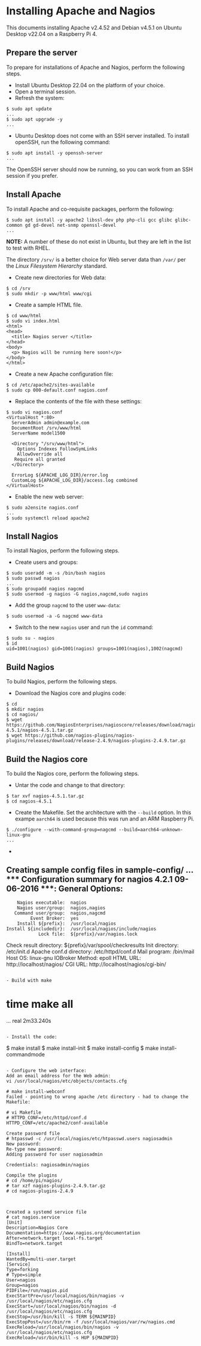# Installing Apache and Nagios 
This documents installing Apache v2.4.52 and Debian v4.5.1 on Ubuntu Desktop v22.04 on a Raspberry Pi 4.

## Prepare the server 
To prepare for installations of Apache and Nagios, perform the following steps.

- Install Ubuntu Desktop 22.04 on the platform of your choice.  
- Open a terminal session.
- Refresh the system:

```
$ sudo apt update
...
$ sudo apt upgrade -y
...
```

- Ubuntu Desktop does not come with an SSH server installed.  To install openSSH, run the following command:

```
$ sudo apt install -y openssh-server
...
```

The OpenSSH server should now be running, so you can work from an SSH session if you prefer.

## Install Apache
To install Apache and co-requisite packages, perform the following:
```
$ sudo apt install -y apache2 libssl-dev php php-cli gcc glibc glibc-common gd gd-devel net-snmp openssl-devel 
...
```

**NOTE:** A number of these do not exist in Ubuntu, but they are left in the list to test with RHEL.

The directory ``/srv/`` is a better choice for Web server data than ``/var/`` per the *Linux Filesystem Hierarchy* standard. 

- Create new directories for Web data:
```
$ cd /srv
$ sudo mkdir -p www/html www/cgi
```

- Create a sample HTML file.

```
$ cd www/html
$ sudo vi index.html
<html>
<head>
  <title> Nagios server </title>
</head>
<body>
  <p> Nagios will be running here soon!</p>
</body>
</html>
```

- Create a new Apache configuration file:

```
$ cd /etc/apache2/sites-available
$ sudo cp 000-default.conf nagios.conf
```

- Replace the contents of the file with these settings:

```
$ sudo vi nagios.conf
<VirtualHost *:80>
  ServerAdmin admin@example.com 
  DocumentRoot /srv/www/html
  ServerName model1500

  <Directory "/srv/www/html">
    Options Indexes FollowSymLinks
    AllowOverride all
   Require all granted
  </Directory>

  ErrorLog ${APACHE_LOG_DIR}/error.log
  CustomLog ${APACHE_LOG_DIR}/access.log combined
</VirtualHost>
```

- Enable the new web server:

```
$ sudo a2ensite nagios.conf
...
$ sudo systemctl reload apache2
```

## Install Nagios
To install Nagios, perform the following steps.

- Create users and groups:

```
$ sudo useradd -m -s /bin/bash nagios
$ sudo passwd nagios
...
$ sudo groupadd nagios nagcmd
$ sudo usermod -g nagios -G nagios,nagcmd,sudo nagios
```

- Add the group ``nagcmd`` to the user ``www-data``: 

```
$ sudo usermod -a -G nagcmd www-data
```

- Switch to the new ``nagios`` user and run the ``id`` command:

```
$ sudo su - nagios
$ id
uid=1001(nagios) gid=1001(nagios) groups=1001(nagios),1002(nagcmd)
```

## Build Nagios
To build Nagios, perform the following steps.

- Download the Nagios core and plugins code:

```
$ cd
$ mkdir nagios
$ cd nagios/
$ wget https://github.com/NagiosEnterprises/nagioscore/releases/download/nagios-4.5.1/nagios-4.5.1.tar.gz
$ wget https://github.com/nagios-plugins/nagios-plugins/releases/download/release-2.4.9/nagios-plugins-2.4.9.tar.gz
```

## Build the Nagios core
To build the Nagios core, perform the following steps.

- Untar the code and change to that directory:

```
$ tar xvf nagios-4.5.1.tar.gz
$ cd nagios-4.5.1
```

- Create the Makefile. Set the architecture with the ``--build`` option. In this exampe ``aarch64`` is used because this was run and an ARM Raspberry Pi.

```
$ ./configure --with-command-group=nagcmd --build=aarch64-unknown-linux-gnu
...
```

- 
Creating sample config files in sample-config/ ...
*** Configuration summary for nagios 4.2.1 09-06-2016 ***:
 General Options:
 -------------------------
        Nagios executable:  nagios
        Nagios user/group:  nagios,nagios
       Command user/group:  nagios,nagcmd
             Event Broker:  yes
        Install ${prefix}:  /usr/local/nagios
    Install ${includedir}:  /usr/local/nagios/include/nagios
                Lock file:  ${prefix}/var/nagios.lock
   Check result directory:  ${prefix}/var/spool/checkresults
           Init directory:  /etc/init.d
  Apache conf.d directory:  /etc/httpd/conf.d
             Mail program:  /bin/mail
                  Host OS:  linux-gnu
          IOBroker Method:  epoll
                 HTML URL:  http://localhost/nagios/
                  CGI URL:  http://localhost/nagios/cgi-bin/
```

- Build with make

```
# time make all
...
real    2m33.240s
```

- Install the code:
```
$ make install
$ make install-init
$ make install-config
$ make install-commandmode
```

- Configure the web interface:
Add an email address for the Web admin:
vi /usr/local/nagios/etc/objects/contacts.cfg

# make install-webconf
Failed - pointing to wrong apache /etc directory - had to change the Makefile:

# vi Makefile
# HTTPD_CONF=/etc/httpd/conf.d
HTTPD_CONF=/etc/apache2/conf-available

Create password file
# htpasswd -c /usr/local/nagios/etc/htpasswd.users nagiosadmin
New password:
Re-type new password:
Adding password for user nagiosadmin

Credentials: nagiosadmin/nagios

Compile the plugins
# cd /home/pi/nagios/
# tar xzf nagios-plugins-2.4.9.tar.gz
# cd nagios-plugins-2.4.9



Created a systemd service file
# cat nagios.service
[Unit]
Description=Nagios Core
Documentation=https://www.nagios.org/documentation
After=network.target local-fs.target
BindTo=network.target

[Install]
WantedBy=multi-user.target
[Service]
Type=forking
# Type=simple
User=nagios
Group=nagios
PIDFile=/run/nagios.pid
ExecStartPre=/usr/local/nagios/bin/nagios -v /usr/local/nagios/etc/nagios.cfg
ExecStart=/usr/local/nagios/bin/nagios -d /usr/local/nagios/etc/nagios.cfg
ExecStop=/usr/bin/kill -s TERM ${MAINPID}
ExecStopPost=/usr/bin/rm -f /usr/local/nagios/var/rw/nagios.cmd
ExecReload=/usr/local/nagios/bin/nagios -v /usr/local/nagios/etc/nagios.cfg
ExecReload=/usr/bin/kill -s HUP ${MAINPID}




